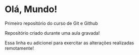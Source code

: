 # Olá, Mundo!
 Primeiro repositório do curso de Git e Github

 Repositório criado durante uma aula gravada!
 
 Essa linha eu adicionei para exercitar as alterações realizadas remotamente!
